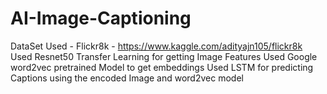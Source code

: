 # AI-Image-Captioning
DataSet Used - Flickr8k - https://www.kaggle.com/adityajn105/flickr8k
Used Resnet50 Transfer Learning for getting Image Features
Used Google word2vec pretrained Model to get embeddings
Used LSTM for predicting Captions using the encoded Image and word2vec model
